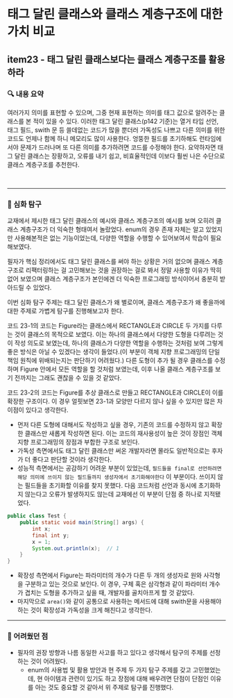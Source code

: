 # 태그 달린 클래스와 클래스 계층구조에 대한 가치 비교



## item23 - 태그 달린 클래스보다는 클래스 계층구조를 활용하라

### 🔍 내용 요약

여러가지 의미를 표현할 수 있으며, 그중 현재 표현하는 의미를 태그 값으로 알려주는 클래스를 본 적이 있을 수 있다. 
이러한 태그 달린 클래스(p142 기준)는 열거 타입 선언, 태그 필드, swith 문 등 쓸데없는 코드가 많을 뿐더러 가독성도 나쁘고 
다른 의미를 위한 코드도 언제나 함께 하니 메모리도 많이 사용한다. 
엉뚱한 필드를 초기하해도 런타임에서야 문제가 드러나며 또 다른 의미를 추가하려면 코드를 수정해야 한다. 
요약하자면 태그 달린 클래스는 장황하고, 오류를 내기 쉽고, 비효율적인데 이보다 훨씬 나은 수단으로 클래스 계층구조를 추천한다. 

<br>

--------------------------------------------------

### 🧐 심화 탐구
교재에서 제시한 태그 달린 클래스의 예시와 클래스 계층구조의 예시를 보며 오히려 클래스 계층구조가 더 익숙한 형태여서 놀랐었다. 
enum의 경우 존재 자체는 알고 있었지만 사용해본적은 없는 기능이었는데, 다양한 역할을 수행할 수 있어보여서 학습이 필요해보였다. 

필자가 핵심 정리에서도 태그 달린 클래스를 써야 하는 상황은 거의 없으며 클래스 계층구조로 리팩터링하는 걸 고민해보는 것을 권장하는 걸로 봐서 
정말 사용할 이유가 딱히 없어 보였으며 클래스 계층구조가 본인에겐 더 익숙한 프로그래밍 방식이어서 충분히 받아드릴 수 있었다. 

이번 심화 탐구 주제는 태그 달린 클래스가 왜 별로이며, 클래스 계층구조가 왜 좋을까에 대한 주제로 가볍게 탐구를 진행해보고자 한다. 

코드 23-1의 코드는 Figure라는 클래스에서 RECTANGLE과 CIRCLE 두 가지를 다루는 것이 클래스의 목적으로 보였다. 
이는 하나의 클래스에서 다양한 도형을 다루려는 것이 작성 의도로 보였는데, 하나의 클래스가 다양한 역할을 수행하는 것처럼 보여 그렇게 좋은 방식은 아닐 수 있겠다는 생각이 들었다.(이 부분이 객체 지향 프로그래밍의 단일 책임 원칙에 위배되는지는 판단하기 어려웠다.) 
다른 도형이 추가 될 경우 클래스를 수정하며 Figure 안에서 모든 역할을 할 것처럼 보였는데, 이후 나올 클래스 계층구조를 보기 전까지는 그래도 괜찮을 수 있을 것 같았다. 

코드 23-2의 코드는 Figure를 추상 클래스로 만들고 RECTANGLE과 CIRCLE이 이를 확장한 구조이다. 
이 경우 얼핏보면 23-1과 모양만 다르지 않나 싶을 수 있지만 많은 차이점이 있다고 생각한다. 
- 먼저 다른 도형에 대해서도 작성하고 싶을 경우, 기존의 코드를 수정하지 않고 확장한 클래스만 새롭게 작성하면 된다. 
이는 코드의 재사용성이 높은 것이 장점인 객체 지향 프로그래밍의 장점과 부합한 구조로 보인다. 
- 가독성 측면에서도 태그 달린 클래스만 써온 개발자라면 몰라도 일반적으로는 후자가 더 좋다고 판단할 것이라 생각한다. 
- 성능적 측면에서는 공감하기 어려운 부분이 있었는데, `필드들을 final로 선언하려면 해당 의미에 쓰이지 않는 필드들까지 생성자에서 초기화해야한다` 이 부분이다.
쓰이지 않는 필드들을 초기화할 이유를 찾지 못했다. 다음 코드처럼 선언과 동시에 초기화하지 않는다고 오류가 발생하지도 않는데 교재에선 이 부분이 단점 중 하나로 지적됐었다. 
```java
public class Test {
    public static void main(String[] args) {
        int x;
        final int y;
        x = 1;
        System.out.println(x);  // 1
    }
}
```
- 확장성 측면에서 Figure는 파라미터의 개수가 다른 두 개의 생성자로 원와 사각형을 구분하고 있는 것으로 보인다. 
이 경우, 구체 혹은 삼각형과 같이 파라미터 개수가 겹치는 도형을 추가하고 싶을 때, 개발자를 골치아프게 할 것 같았다. 
- 마지막으로 `area()`와 같이 공통으로 사용하는 메서드에 대해 swith문을 사용해야 하는 것이 확장성과 가독성을 크게 해친다고 생각한다.

--------------------------------------------------

### 🧠 어려웠던 점

- 필자의 권장 방향과 나름 동일한 사고를 하고 있다고 생각해서 탐구의 주제를 선정하는 것이 어려웠다.
  - enum의 사용법 및 활용 방안과 현 주제 두 가지 탐구 주제를 갖고 고민했었는데, 현 아이템과 관련이 있기도 하고 장점에 대해 배우려면 단점이 단점인 이유를 아는 것도 중요할 것 같아서 위 주제로 탐구를 진행했다. 

